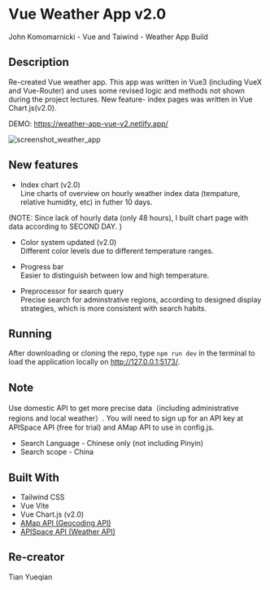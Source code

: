 # Vue Weather App v2.0

John Komomarnicki - Vue and Taiwind - Weather App Build

## Description

Re-created Vue weather app. This app was written in Vue3 (including VueX and Vue-Router) and uses some revised logic and methods not shown during the project lectures. New feature- index pages was written in Vue Chart.js(v2.0).

DEMO: https://weather-app-vue-v2.netlify.app/

![screenshot_weather_app](https://github.com/YueqianTian/weather_app_vue/assets/108514828/0fc74f8c-e3fb-484c-b3ee-b787fdff116d)

## New features

- Index chart (v2.0)  
Line charts of overview on hourly weather index data (tempature, relative humidity, etc) in futher 10 days.

(NOTE: Since lack of hourly data (only 48 hours), I built chart page with data according to SECOND DAY. )

- Color system updated (v2.0)  
Different color levels due to different temperature ranges.

- Progress bar  
Easier to distinguish between low and high temperature.

- Preprocessor for search query  
Precise search for adminstrative regions, according to designed display strategies, which is more consistent with search habits.

## Running

After downloading or cloning the repo, type `npm run dev` in the terminal to load the application locally on http://127.0.0.1:5173/.

## Note

Use domestic API to get more precise data（including administrative regions and local weather）. You will need to sign up for an API key at APISpace API (free for trial) and AMap API to use in config.js.

- Search Language - Chinese only (not including Pinyin)  
- Search scope - China

## Built With

- Tailwind CSS  
- Vue Vite  
- Vue Chart.js (v2.0)
- [AMap API (Geocoding API) ](https://lbs.amap.com/) 
- [APISpace API (Weather API)](https://www.apispace.com/)

## Re-creator

Tian Yueqian
